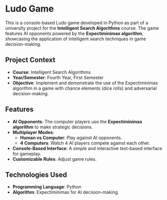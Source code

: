 # Ludo Game 

This is a console-based Ludo game developed in Python as part of a university project for the **Intelligent Search Algorithms** course.
The game features AI opponents powered by the **Expectiminimax algorithm**, showcasing the application of intelligent search techniques in game decision-making.

## Project Context
- **Course**: Intelligent Search Algorithms
- **Year/Semester**: Fourth Year, First Semester
- **Objective**: Implement and demonstrate the use of the Expectiminimax algorithm in a game with chance elements (dice rolls) and adversarial decision-making.

## Features
- **AI Opponents**: The computer players use the **Expectiminimax algorithm** to make strategic decisions.
- **Multiplayer Modes**:
  - **Human vs Computer**: Play against AI opponents.
  - **4 Computers**: Watch 4 AI players compete against each other.
- **Console-Based Interface**: A simple and interactive text-based interface for gameplay.
- **Customizable Rules**: Adjust game rules.

## Technologies Used
- **Programming Language**: Python
- **Algorithm**: Expectiminimax for AI decision-making.
